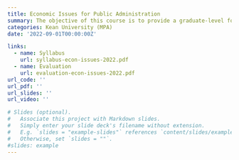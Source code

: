 ```yaml
---
title: Economic Issues for Public Administration
summary: The objective of this course is to provide a graduate-level foundation and overview of macroeconomics and fiscal policies as they relate to public policy and fiscal management in public administration, policy analysis, health planning, public safety, and non-profit management.
categories: Kean University (MPA)
date: '2022-09-01T00:00:00Z'

links:
  - name: Syllabus
    url: syllabus-econ-issues-2022.pdf
  - name: Evaluation
    url: evaluation-econ-issues-2022.pdf
url_code: ''
url_pdf: ''
url_slides: ''
url_video: ''

# Slides (optional).
#   Associate this project with Markdown slides.
#   Simply enter your slide deck's filename without extension.
#   E.g. `slides = "example-slides"` references `content/slides/example-slides.md`.
#   Otherwise, set `slides = ""`.
#slides: example
---
```

